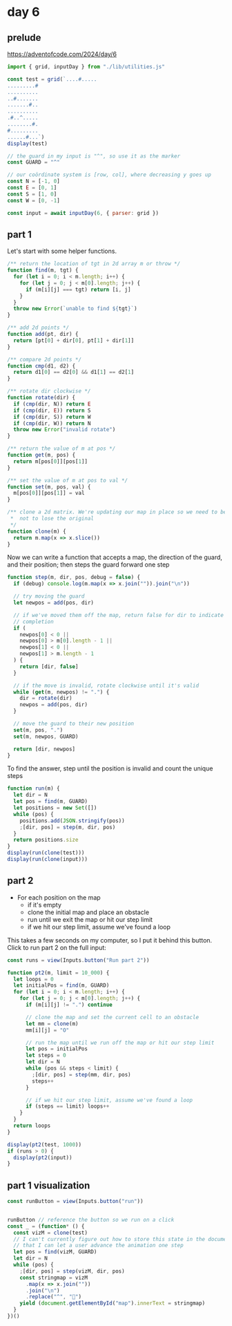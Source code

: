 # day 6

## prelude

https://adventofcode.com/2024/day/6

```js echo
import { grid, inputDay } from "./lib/utilities.js"
```

```js echo
const test = grid(`....#.....
.........#
..........
..#.......
.......#..
..........
.#..^.....
........#.
#.........
......#...`)
display(test)

// the guard in my input is "^", so use it as the marker
const GUARD = "^"

// our coördinate system is [row, col], where decreasing y goes up
const N = [-1, 0]
const E = [0, 1]
const S = [1, 0]
const W = [0, -1]

const input = await inputDay(6, { parser: grid })
```

## part 1

Let's start with some helper functions.

```js echo
/** return the location of tgt in 2d array m or throw */
function find(m, tgt) {
  for (let i = 0; i < m.length; i++) {
    for (let j = 0; j < m[0].length; j++) {
      if (m[i][j] === tgt) return [i, j]
    }
  }
  throw new Error(`unable to find ${tgt}`)
}

/** add 2d points */
function add(pt, dir) {
  return [pt[0] + dir[0], pt[1] + dir[1]]
}

/** compare 2d points */
function cmp(d1, d2) {
  return d1[0] == d2[0] && d1[1] == d2[1]
}

/** rotate dir clockwise */
function rotate(dir) {
  if (cmp(dir, N)) return E
  if (cmp(dir, E)) return S
  if (cmp(dir, S)) return W
  if (cmp(dir, W)) return N
  throw new Error("invalid rotate")
}

/** return the value of m at pos */
function get(m, pos) {
  return m[pos[0]][pos[1]]
}

/** set the value of m at pos to val */
function set(m, pos, val) {
  m[pos[0]][pos[1]] = val
}

/** clone a 2d matrix. We're updating our map in place so we need to be careful
 *  not to lose the original
 */
function clone(m) {
  return m.map(x => x.slice())
}
```

Now we can write a function that accepts a map, the direction of the guard, and their position; then steps the guard forward one step

```js echo
function step(m, dir, pos, debug = false) {
  if (debug) console.log(m.map(x => x.join("")).join("\n"))

  // try moving the guard
  let newpos = add(pos, dir)

  // if we've moved them off the map, return false for dir to indicate
  // completion
  if (
    newpos[0] < 0 ||
    newpos[0] > m[0].length - 1 ||
    newpos[1] < 0 ||
    newpos[1] > m.length - 1
  ) {
    return [dir, false]
  }

  // if the move is invalid, rotate clockwise until it's valid
  while (get(m, newpos) != ".") {
    dir = rotate(dir)
    newpos = add(pos, dir)
  }

  // move the guard to their new position
  set(m, pos, ".")
  set(m, newpos, GUARD)

  return [dir, newpos]
}
```

To find the answer, step until the position is invalid and count the unique steps

```js echo
function run(m) {
  let dir = N
  let pos = find(m, GUARD)
  let positions = new Set([])
  while (pos) {
    positions.add(JSON.stringify(pos))
    ;[dir, pos] = step(m, dir, pos)
  }
  return positions.size
}
display(run(clone(test)))
display(run(clone(input)))
```

## part 2

- For each position on the map
  - if it's empty
  - clone the initial map and place an obstacle
  - run until we exit the map or hit our step limit
  - if we hit our step limit, assume we've found a loop

This takes a few seconds on my computer, so I put it behind this button. Click to run part 2 on the full input:

```js
const runs = view(Inputs.button("Run part 2"))
```

```js echo
function pt2(m, limit = 10_000) {
  let loops = 0
  let initialPos = find(m, GUARD)
  for (let i = 0; i < m.length; i++) {
    for (let j = 0; j < m[0].length; j++) {
      if (m[i][j] != ".") continue

      // clone the map and set the current cell to an obstacle
      let mm = clone(m)
      mm[i][j] = "O"

      // run the map until we run off the map or hit our step limit
      let pos = initialPos
      let steps = 0
      let dir = N
      while (pos && steps < limit) {
        ;[dir, pos] = step(mm, dir, pos)
        steps++
      }

      // if we hit our step limit, assume we've found a loop
      if (steps == limit) loops++
    }
  }
  return loops
}

display(pt2(test, 1000))
if (runs > 0) {
  display(pt2(input))
}
```

## part 1 visualization

```js
const runButton = view(Inputs.button("run"))
```

<pre id="map"></pre>

```js echo
runButton // reference the button so we run on a click
const _ = (function* () {
  const vizM = clone(test)
  // I can't currently figure out how to store this state in the document such
  // that I can let a user advance the animation one step
  let pos = find(vizM, GUARD)
  let dir = N
  while (pos) {
    ;[dir, pos] = step(vizM, dir, pos)
    const stringmap = vizM
      .map(x => x.join(""))
      .join("\n")
      .replace("^", "💂")
    yield (document.getElementById("map").innerText = stringmap)
  }
})()
```
